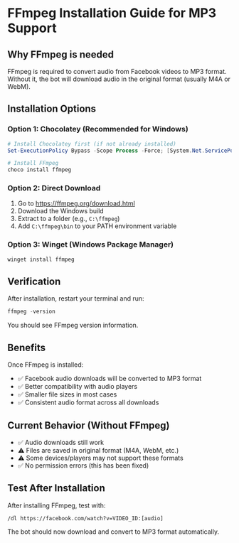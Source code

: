 # FFmpeg Installation Guide for MP3 Support

## Why FFmpeg is needed
FFmpeg is required to convert audio from Facebook videos to MP3 format. Without it, the bot will download audio in the original format (usually M4A or WebM).

## Installation Options

### Option 1: Chocolatey (Recommended for Windows)
```powershell
# Install Chocolatey first (if not already installed)
Set-ExecutionPolicy Bypass -Scope Process -Force; [System.Net.ServicePointManager]::SecurityProtocol = [System.Net.ServicePointManager]::SecurityProtocol -bor 3072; iex ((New-Object System.Net.WebClient).DownloadString('https://community.chocolatey.org/install.ps1'))

# Install FFmpeg
choco install ffmpeg
```

### Option 2: Direct Download
1. Go to https://ffmpeg.org/download.html
2. Download the Windows build
3. Extract to a folder (e.g., `C:\ffmpeg`)
4. Add `C:\ffmpeg\bin` to your PATH environment variable

### Option 3: Winget (Windows Package Manager)
```powershell
winget install ffmpeg
```

## Verification
After installation, restart your terminal and run:
```powershell
ffmpeg -version
```

You should see FFmpeg version information.

## Benefits
Once FFmpeg is installed:
- ✅ Facebook audio downloads will be converted to MP3 format
- ✅ Better compatibility with audio players
- ✅ Smaller file sizes in most cases
- ✅ Consistent audio format across all downloads

## Current Behavior (Without FFmpeg)
- ✅ Audio downloads still work
- ⚠️ Files are saved in original format (M4A, WebM, etc.)
- ⚠️ Some devices/players may not support these formats
- ✅ No permission errors (this has been fixed)

## Test After Installation
After installing FFmpeg, test with:
```
/dl https://facebook.com/watch?v=VIDEO_ID:[audio]
```

The bot should now download and convert to MP3 format automatically.

